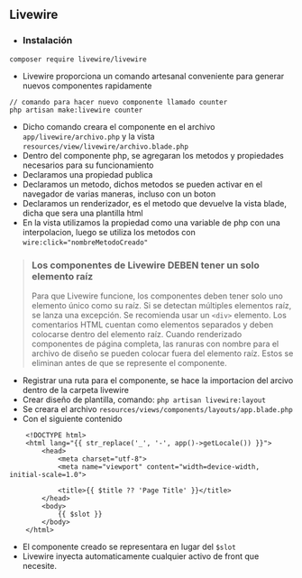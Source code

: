## Livewire
- ### Instalación
~~~
composer require livewire/livewire
~~~

- Livewire proporciona un comando artesanal conveniente para generar nuevos componentes rapidamente
~~~
// comando para hacer nuevo componente llamado counter
php artisan make:livewire counter
~~~
- Dicho comando creara el componente en el archivo `app/livewire/archivo.php` y la vista `resources/view/livewire/archivo.blade.php`
- Dentro del componente php, se agregaran los metodos y propiedades necesarios para su funcionamiento
- Declaramos una propiedad publica
- Declaramos un metodo, dichos metodos se pueden activar en el navegador de varias maneras, incluso con un boton
- Declaramos un renderizador, es el metodo que devuelve la vista blade, dicha que sera una plantilla html
- En la vista utilizamos la propiedad como una variable de php con una interpolacion, luego se utiliza los metodos con `wire:click="nombreMetodoCreado"`

> ### Los componentes de Livewire DEBEN tener un solo elemento raíz 
> 
> Para que Livewire funcione, los componentes deben tener solo uno elemento único como su raíz. Si se detectan múltiples elementos raíz, se lanza una excepción. Se recomienda usar un `<div>` elemento. Los comentarios HTML cuentan como elementos separados y deben colocarse dentro del elemento raíz. Cuando renderizado componentes de página completa, las ranuras con nombre para el archivo de diseño se pueden colocar fuera del elemento raíz. Estos se eliminan antes de que se represente el componente.

- Registrar una ruta para el componente, se hace la importacion del arcivo dentro de la carpeta livewire
- Crear diseño de plantilla, comando: `php artisan livewire:layout`
- Se creara el archivo `resources/views/components/layouts/app.blade.php`
- Con el siguiente contenido  

~~~
    <!DOCTYPE html>
    <html lang="{{ str_replace('_', '-', app()->getLocale()) }}">
        <head>
            <meta charset="utf-8">
            <meta name="viewport" content="width=device-width, initial-scale=1.0">
    
            <title>{{ $title ?? 'Page Title' }}</title>
        </head>
        <body>
            {{ $slot }}
        </body>
    </html>
~~~

- El componente creado se representara en lugar del `$slot`
- Livewire inyecta automaticamente cualquier activo de front que necesite.